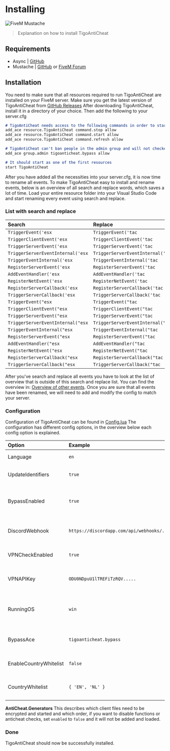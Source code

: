 # Installing
![FiveM Mustache](https://i.imgur.com/3dfbCNu.png)

> Explanation on how to install TigoAntiCheat

## Requirements
- Async | [GitHub](https://github.com/ESX-Org/async)
- Mustache | [GitHub](https://github.com/TigoDevelopment/FiveM-Mustache) or [FiveM Forum](https://forum.cfx.re/t/fivem-mustache-logic-less-mustache-templates-in-fivem-lua/1159921)

## Installation
You need to make sure that all resources required to run TigoAntiCheat are installed on your FiveM server.
Make sure you get the latest version of TigoAntiCheat from [GitHub Releases](https://github.com/TigoDevelopment/TigoAntiCheat/releases)
After downloading TigoAntiCheat, install it in a directory of your choice.
Then add the following to your server.cfg
```markdown
# TigoAntiCheat needs access to the following commands in order to start its generated resource
add_ace resource.TigoAntiCheat command.stop allow
add_ace resource.TigoAntiCheat command.start allow
add_ace resource.TigoAntiCheat command.refresh allow

# TigoAntiCheat can't ban people in the admin group and will not checked them when joining the server
add_ace group.admin tigoanticheat.bypass allow

# It should start as one of the first resources
start TigoAntiCheat
```
After you have added all the necessities into your server.cfg, it is now time to rename all events.
To make TigoAntiCheat easy to install and rename events, below is an overview of all search and replace words, which saves a lot of time.
Load your entire resource folder into your Visual Studio Code and start renaming every event using search and replace.

### List with search and replace

Search | Replace
:-------------|:--------------
`TriggerEvent('esx` | `TriggerEvent('tac`
`TriggerClientEvent('esx` | `TriggerClientEvent('tac`
`TriggerServerEvent('esx` | `TriggerServerEvent('tac`
`TriggerServerEventInternal('esx` | `TriggerServerEventInternal('tac`
`TriggerEventInternal('esx` | `TriggerEventInternal('tac`
`RegisterServerEvent('esx` | `RegisterServerEvent('tac`
`AddEventHandler('esx` | `AddEventHandler('tac`
`RegisterNetEvent('esx` | `RegisterNetEvent('tac`
`RegisterServerCallback('esx` | `RegisterServerCallback('tac`
`TriggerServerCallback('esx` | `TriggerServerCallback('tac`
`TriggerEvent("esx` | `TriggerEvent("tac`
`TriggerClientEvent("esx` | `TriggerClientEvent("tac`
`TriggerServerEvent("esx` | `TriggerServerEvent("tac`
`TriggerServerEventInternal("esx` | `TriggerServerEventInternal("tac`
`TriggerEventInternal("esx` | `TriggerEventInternal("tac`
`RegisterServerEvent("esx` | `RegisterServerEvent("tac`
`AddEventHandler("esx` | `AddEventHandler("tac`
`RegisterNetEvent("esx` | `RegisterNetEvent("tac`
`RegisterServerCallback("esx` | `RegisterServerCallback("tac`
`TriggerServerCallback("esx` | `TriggerServerCallback("tac`

After you've search and replace all events you have to look at the list of overview that is outside of this search and replace list.
You can find the overview in: [Overview of other events](https://tigoanticheat.readthedocs.io/en/latest/overview/).
Once you are sure that all events have been renamed, we will need to add and modify the config to match your server.

### Configuration
Configuration of TigoAntiCheat can be found in [Config.lua](https://github.com/TigoDevelopment/TigoAntiCheat/blob/master/config.lua)
The configuration has different config options, in the overview below each config option is explained.

Option | Example | Options | Type | Description
:------|:--------|:--------|:-----|:-----------
Language | `en` | `en`, `nl`| string | Language used in TigoAntiCheat
UpdateIdentifiers | `true` | `true`, `false` | boolean | Ban new identifiers when match has found with existing ban
BypassEnabled | `true` | `true`, `false` | boolean | Players that has the permission `AntiCheat.BypassAce` will never be banned and checked
DiscordWebhook | `https://discordapp.com/api/webhooks/......` | | string | You need to create a webhook url to stay up to date with new bans on your discord
VPNCheckEnabled | `true` | `true`, `false` | boolean | Once someone joins, check if IP is flagged as VPN or suspicious IP
VPNAPIKey | `ODU0NDpuU1lTREFiTzRQV.....` | | string | You need to create an API key to use the API, create an account and API key at [IPHub](https://iphub.info/apiKey/newFree)
RunningOS | `win` | `win`, `lux` | string | To ensure that OS-specific components work correctly, the operating system your using must be defind.
BypassAce | `tigoanticheat.bypass` | | string | If you have your own permission ace, you can overwrite the default with your own
EnableCountryWhitelist | `false` | `true`, `false` | boolean | You can set the country from which the IP must come in order to join
CountryWhitelist | `{ 'EN', 'NL' }` | Alpha-2 country codes -> https://www.iban.com/country-codes | string | List of Alpha-2 codes that can join when `EnableCountryWhitelist` is enabled

**AntiCheat.Generators**
This describes which client files need to be encrypted and started and which order, if you want to disable functions or anticheat checks, set `enabled` to `false` and it will not be added and loaded.

### Done
TigoAntiCheat should now be successfully installed.